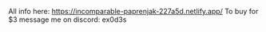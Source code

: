 All info here: https://incomparable-paprenjak-227a5d.netlify.app/
To buy for $3 message me on discord: ex0d3s
